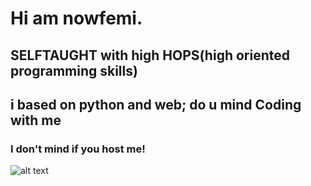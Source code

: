 # Hi am nowfemi.



## SELFTAUGHT with high HOPS(high oriented programming skills)



## i based on python and web; do u mind Coding with me



### I don't mind if you host me!






![alt text](https://dl.dropbox.com/s/am8z2qfr8vgacnk/IMG_20210116_174754_665.jpg?)

